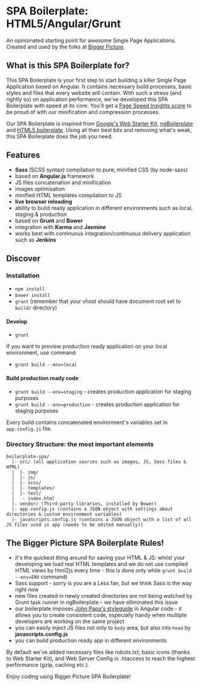 # SPA Boilerplate: HTML5/Angular/Grunt
An opinionated starting point for awesome Single Page Applications. Created and used by the folks at [Bigger Picture](http://www.biggerpicture.agency).

## What is this SPA Boilerplate for?
This SPA Boilerplate is your first step to start building a killer Single Page Application based on Angular. It contains necessary build processes, basic styles and files that every website will contain.
With such a stress (and rightly so) on application performance, we've developed this SPA Boilerplate with speed at its core. You'll get a [Page Speed Insights score](https://developers.google.com/speed/pagespeed/insights/) to be proud of with our minification and compression processes.   

Our SPA Boilerplate is inspired from [Google's Web Starter Kit](https://developers.google.com/web/tools/starter-kit/), [ngBoilerplate](https://github.com/ngbp/ngbp) and [HTML5 boilerplate](https://html5boilerplate.com). Using all their best bits and removing what's weak, this SPA Boilerplate does the job you need.

## Features
* **Sass** (SCSS syntax) compilation to pure, minified CSS (by node-sass)
* based on **Angular.js** framework
* JS files concatenation and minification
* images optimisation
* minified HTML templates compilation to JS
* **live browser reloading**
* ability to build ready application in different environments such as local, staging & production
* based on **Grunt** and **Bower**
* integration with **Karma** and **Jasmine**
* works best with continuous integration/continuous delivery application such as **Jenkins**

## Discover

### Installation
* ```npm install```
* ```bower install```
* ```grunt``` (remember that your vhost should have document root set to ```build/``` directory)

#### Develop
* ```grunt```

If you want to preview production ready application on your local environment, use command:
* ```grunt build --env=local```

#### Build production ready code
* ```grunt build --env=staging``` - creates production application for staging purposes
* ```grunt build --env=production``` - creates production application for staging purposes

Every build contains concatenated environment's variables set in ```app.config.js``` file.

### Directory Structure: the most important elements

```
boilerplate-spa/
  |- src/ (all application sources such as images, JS, Sass files & HTML)
  |  |- img/
  |  |- js/
  |  |- scss/
  |  |- templates/
  |  |- test/
  |   - index.html
  |- vendor/ (Third-party libraries, installed by Bower)
  |- app.config.js (contains a JSON object with settings about directories & custom environment variables)
  |- javascripts.config.js (contains a JSON object with a list of all JS files used in app (needs to be edited manually))
```

## The Bigger Picture SPA Boilerplate Rules!
* it's the quickest thing around for saving your HTML & JS: whilst your developing we load real HTML templates and we do not use compiled HTML views by html2js every time - this is done only while ```grunt build --env=ENV``` command)
* Sass support - sorry is you are a Less fan, but we think Sass is the way right now
* new files created in newly created directories are not being watched by Grunt task runner in ngBoilerplate - we have elliminated this issue
* our boilerplate imposes [John Papa's styleguide](https://github.com/johnpapa/angular-styleguide) in Angular code - it allows you to create consistent code, especially handy when multiple developers are working on the same project
* you can easily inject JS files not only to ```body``` area, but also into ```head``` by **javascripts.config.js**
* you can build production ready app in different environments

By default we've added necessary files like robots.txt, basic icons (thanks to Web Starter Kit), and Web Server Config in .htaccess to reach the highest performance (gzip, caching etc.).

Enjoy coding using Bigger Picture SPA Boilerplate!
